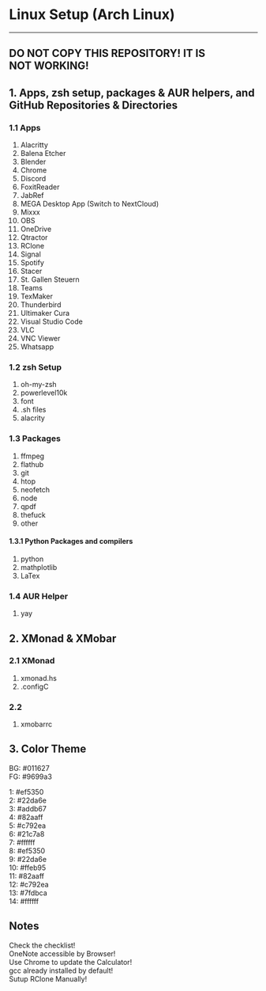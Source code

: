 # Linux Setup (Arch Linux)

---
DO NOT COPY THIS REPOSITORY! IT IS NOT WORKING!
---

## 1. Apps, zsh setup, packages & AUR helpers, and GitHub Repositories & Directories

### 1.1 Apps

1. Alacritty
1. Balena Etcher
1. Blender
1. Chrome
1. Discord
1. FoxitReader
1. JabRef
1. MEGA Desktop App (Switch to NextCloud)
1. Mixxx
1. OBS
1. OneDrive
1. Qtractor
1. RClone  
1. Signal
1. Spotify
1. Stacer
1. St. Gallen Steuern
1. Teams
1. TexMaker
1. Thunderbird
1. Ultimaker Cura
1. Visual Studio Code
1. VLC
1. VNC Viewer
1. Whatsapp

### 1.2 zsh Setup

1. oh-my-zsh
1. powerlevel10k
1. font
1. .sh files
1. alacrity

### 1.3 Packages

1. ffmpeg
1. flathub
1. git
1. htop
1. neofetch
1. node
1. qpdf
1. thefuck
1. other

#### 1.3.1 Python Packages and compilers

1. python
1. mathplotlib
1. LaTex

### 1.4 AUR Helper

1. yay

## 2. XMonad & XMobar

### 2.1 XMonad

1. xmonad.hs
1. .configC

### 2.2

1. xmobarrc

## 3. Color Theme

BG: #011627  
FG: #9699a3

1:  #ef5350   
2:  #22da6e   
3:  #addb67   
4:  #82aaff   
5:  #c792ea   
6:  #21c7a8   
7:  #ffffff   
8:  #ef5350   
9:  #22da6e   
10: #ffeb95   
11: #82aaff   
12: #c792ea   
13: #7fdbca   
14: #ffffff   

## Notes

Check the checklist!  
OneNote accessible by Browser!  
Use Chrome to update the Calculator!  
gcc already installed by default!  
Sutup RClone Manually!
